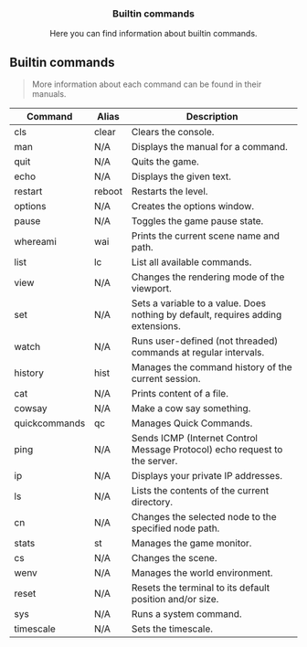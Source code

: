 <div align="center">
	<h3>Builtin commands</h1>
	<p>Here you can find information about builtin commands.</p>
</div>

## Builtin commands

> More information about each command can be found in their manuals.

| Command       | Alias  | Description                                                                      |
| ------------- | ------ | -------------------------------------------------------------------------------- |
| cls           | clear  | Clears the console.                                                              |
| man           | N/A    | Displays the manual for a command.                                               |
| quit          | N/A    | Quits the game.                                                                  |
| echo          | N/A    | Displays the given text.                                                         |
| restart       | reboot | Restarts the level.                                                              |
| options       | N/A    | Creates the options window.                                                      |
| pause         | N/A    | Toggles the game pause state.                                                    |
| whereami      | wai    | Prints the current scene name and path.                                          |
| list          | lc     | List all available commands.                                                     |
| view          | N/A    | Changes the rendering mode of the viewport.                                      |
| set           | N/A    | Sets a variable to a value. Does nothing by default, requires adding extensions. |
| watch         | N/A    | Runs user-defined (not threaded) commands at regular intervals.                  |
| history       | hist   | Manages the command history of the current session.                              |
| cat           | N/A    | Prints content of a file.                                                        |
| cowsay        | N/A    | Make a cow say something.                                                        |
| quickcommands | qc     | Manages Quick Commands.                                                          |
| ping          | N/A    | Sends ICMP (Internet Control Message Protocol) echo request to the server.       |
| ip            | N/A    | Displays your private IP addresses.                                              |
| ls            | N/A    | Lists the contents of the current directory.                                     |
| cn            | N/A    | Changes the selected node to the specified node path.                            |
| stats         | st     | Manages the game monitor.                                                        |
| cs            | N/A    | Changes the scene.                                                               |
| wenv          | N/A    | Manages the world environment.                                                   |
| reset         | N/A    | Resets the terminal to its default position and/or size.                         |
| sys           | N/A    | Runs a system command.                                                           |
| timescale     | N/A    | Sets the timescale.                                                              |
